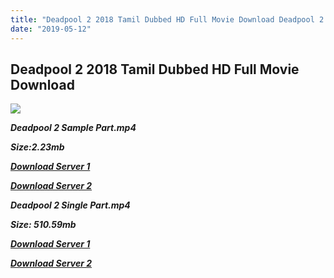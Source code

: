 ```yaml
---
title: "Deadpool 2 2018 Tamil Dubbed HD Full Movie Download Deadpool 2 Tamil Dubbed HD Movie Download"
date: "2019-05-12"
---
```


## Deadpool 2 2018 Tamil Dubbed HD Full Movie Download 

![](https://images.moviebuff.com/3573774c-dbce-4c49-819d-2ec0db920bb6?w=1000)

**_Deadpool 2 Sample Part.mp4_**

**_Size:2.23mb_**

**_[Download Server 1](http://p1.wetransfer.vip/files/Tamil{3e481fa13b96e298813a968d76478a0dd6887383e8276579d75a86ec60557583}20Dubbed{3e481fa13b96e298813a968d76478a0dd6887383e8276579d75a86ec60557583}20Movies/Tamil{3e481fa13b96e298813a968d76478a0dd6887383e8276579d75a86ec60557583}202018{3e481fa13b96e298813a968d76478a0dd6887383e8276579d75a86ec60557583}20Dubbed{3e481fa13b96e298813a968d76478a0dd6887383e8276579d75a86ec60557583}20Movies/Deadpool{3e481fa13b96e298813a968d76478a0dd6887383e8276579d75a86ec60557583}202{3e481fa13b96e298813a968d76478a0dd6887383e8276579d75a86ec60557583}20(2018)/Deadpool{3e481fa13b96e298813a968d76478a0dd6887383e8276579d75a86ec60557583}202{3e481fa13b96e298813a968d76478a0dd6887383e8276579d75a86ec60557583}20(2018){3e481fa13b96e298813a968d76478a0dd6887383e8276579d75a86ec60557583}20BDRip/Deadpool{3e481fa13b96e298813a968d76478a0dd6887383e8276579d75a86ec60557583}202{3e481fa13b96e298813a968d76478a0dd6887383e8276579d75a86ec60557583}20(2018){3e481fa13b96e298813a968d76478a0dd6887383e8276579d75a86ec60557583}20Sample{3e481fa13b96e298813a968d76478a0dd6887383e8276579d75a86ec60557583}20(640x360).mp4)_**

**_[Download Server 2](http://p1.wetransfer.vip/files/Tamil{3e481fa13b96e298813a968d76478a0dd6887383e8276579d75a86ec60557583}20Dubbed{3e481fa13b96e298813a968d76478a0dd6887383e8276579d75a86ec60557583}20Movies/Tamil{3e481fa13b96e298813a968d76478a0dd6887383e8276579d75a86ec60557583}202018{3e481fa13b96e298813a968d76478a0dd6887383e8276579d75a86ec60557583}20Dubbed{3e481fa13b96e298813a968d76478a0dd6887383e8276579d75a86ec60557583}20Movies/Deadpool{3e481fa13b96e298813a968d76478a0dd6887383e8276579d75a86ec60557583}202{3e481fa13b96e298813a968d76478a0dd6887383e8276579d75a86ec60557583}20(2018)/Deadpool{3e481fa13b96e298813a968d76478a0dd6887383e8276579d75a86ec60557583}202{3e481fa13b96e298813a968d76478a0dd6887383e8276579d75a86ec60557583}20(2018){3e481fa13b96e298813a968d76478a0dd6887383e8276579d75a86ec60557583}20BDRip/Deadpool{3e481fa13b96e298813a968d76478a0dd6887383e8276579d75a86ec60557583}202{3e481fa13b96e298813a968d76478a0dd6887383e8276579d75a86ec60557583}20(2018){3e481fa13b96e298813a968d76478a0dd6887383e8276579d75a86ec60557583}20Sample{3e481fa13b96e298813a968d76478a0dd6887383e8276579d75a86ec60557583}20(640x360).mp4)_**

**_Deadpool 2 Single Part.mp4_**

**_Size: 510.59mb_**

**_[Download Server 1](http://p1.wetransfer.vip/files/Tamil{3e481fa13b96e298813a968d76478a0dd6887383e8276579d75a86ec60557583}20Dubbed{3e481fa13b96e298813a968d76478a0dd6887383e8276579d75a86ec60557583}20Movies/Tamil{3e481fa13b96e298813a968d76478a0dd6887383e8276579d75a86ec60557583}202018{3e481fa13b96e298813a968d76478a0dd6887383e8276579d75a86ec60557583}20Dubbed{3e481fa13b96e298813a968d76478a0dd6887383e8276579d75a86ec60557583}20Movies/Deadpool{3e481fa13b96e298813a968d76478a0dd6887383e8276579d75a86ec60557583}202{3e481fa13b96e298813a968d76478a0dd6887383e8276579d75a86ec60557583}20(2018)/Deadpool{3e481fa13b96e298813a968d76478a0dd6887383e8276579d75a86ec60557583}202{3e481fa13b96e298813a968d76478a0dd6887383e8276579d75a86ec60557583}20(2018){3e481fa13b96e298813a968d76478a0dd6887383e8276579d75a86ec60557583}20BDRip/Deadpool{3e481fa13b96e298813a968d76478a0dd6887383e8276579d75a86ec60557583}202{3e481fa13b96e298813a968d76478a0dd6887383e8276579d75a86ec60557583}20(2018){3e481fa13b96e298813a968d76478a0dd6887383e8276579d75a86ec60557583}20Single{3e481fa13b96e298813a968d76478a0dd6887383e8276579d75a86ec60557583}20Part{3e481fa13b96e298813a968d76478a0dd6887383e8276579d75a86ec60557583}20(640x360).mp4)_**

**_[Download Server 2](http://p1.wetransfer.vip/files/Tamil{3e481fa13b96e298813a968d76478a0dd6887383e8276579d75a86ec60557583}20Dubbed{3e481fa13b96e298813a968d76478a0dd6887383e8276579d75a86ec60557583}20Movies/Tamil{3e481fa13b96e298813a968d76478a0dd6887383e8276579d75a86ec60557583}202018{3e481fa13b96e298813a968d76478a0dd6887383e8276579d75a86ec60557583}20Dubbed{3e481fa13b96e298813a968d76478a0dd6887383e8276579d75a86ec60557583}20Movies/Deadpool{3e481fa13b96e298813a968d76478a0dd6887383e8276579d75a86ec60557583}202{3e481fa13b96e298813a968d76478a0dd6887383e8276579d75a86ec60557583}20(2018)/Deadpool{3e481fa13b96e298813a968d76478a0dd6887383e8276579d75a86ec60557583}202{3e481fa13b96e298813a968d76478a0dd6887383e8276579d75a86ec60557583}20(2018){3e481fa13b96e298813a968d76478a0dd6887383e8276579d75a86ec60557583}20BDRip/Deadpool{3e481fa13b96e298813a968d76478a0dd6887383e8276579d75a86ec60557583}202{3e481fa13b96e298813a968d76478a0dd6887383e8276579d75a86ec60557583}20(2018){3e481fa13b96e298813a968d76478a0dd6887383e8276579d75a86ec60557583}20Single{3e481fa13b96e298813a968d76478a0dd6887383e8276579d75a86ec60557583}20Part{3e481fa13b96e298813a968d76478a0dd6887383e8276579d75a86ec60557583}20(640x360).mp4)_**
